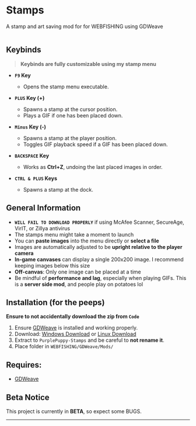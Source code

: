 # Stamps
A stamp and art saving mod for for WEBFISHING using GDWeave

<p align="center"><img src=""/></p>

## Keybinds
> **Keybinds are fully customizable using my stamp menu**

- **`F9` Key**  
  - Opens the stamp menu executable.

- **`PLUS` Key (+)**  
  - Spawns a stamp at the cursor position.
  - Plays a GIF if one has been placed down.

- **`Minus` Key (-)**  
  - Spawns a stamp at the player position.
  - Toggles GIF playback speed if a GIF has been placed down.

- **`BACKSPACE` Key**  
  - Works as **Ctrl+Z**, undoing the last placed images in order.

- **`CTRL & PLUS` Keys**  
  - Spawns a stamp at the dock.

## General Information

- **`WILL FAIL TO DOWNLOAD PROPERLY`** if using McAfee Scanner, SecureAge, VirIT, or Zillya antivirus
- The stamps menu might take a moment to launch
- You can **paste images** into the menu directly or **select a file**
- Images are automatically adjusted to be **upright relative to the player camera**
- **In-game canvases** can display a single 200x200 image. I recommend keeping images below this size
- **Off-canvas**: Only one image can be placed at a time
- Be mindful of **performance and lag**, especially when playing GIFs. This is a **server side mod**, and people play on potatoes lol

## Installation (for the peeps)
**Ensure to not accidentally download the zip from `Code`**
1. Ensure [GDWeave](https://github.com/NotNite/GDWeave) is installed and working properly.
2. Download: [Windows Download](https://github.com/BlueberryWolf/Flyfishing/releases/latest/download/BlueberryWolfi.Flyfishing.zip) or [Linux Download](https://github.com/BlueberryWolf/Flyfishing/releases/latest/download/BlueberryWolfi.Flyfishing.zip)
3. Extract to `PurplePuppy-Stamps` and be careful to **not rename it**.
4. Place folder in `WEBFISHING/GDWeave/Mods/`

## Requires:
- [GDWeave](https://github.com/NotNite/GDWeave/tree/main)

## Beta Notice

This project is currently in **BETA**, so expect some BUGS.

---
